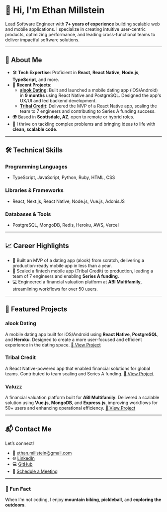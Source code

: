 <!--
**EthanDM/EthanDM** is a ✨ _special_ ✨ repository because its `README.md` (this file) appears on your GitHub profile.

Here are some ideas to get you started:

- 🔭 I’m currently working on ...
- 🌱 I’m currently learning ...
- 👯 I’m looking to collaborate on ...
- 🤔 I’m looking for help with ...
- 💬 Ask me about ...
- 📫 How to reach me: ...
- 😄 Pronouns: ...
- ⚡ Fun fact: ...
-->

# 👋 Hi, I'm Ethan Millstein

Lead Software Engineer with **7+ years of experience** building scalable web and mobile applications. I specialize in creating intuitive user-centric products, optimizing performance, and leading cross-functional teams to deliver impactful software solutions.

---

## 🚀 About Me

- 🛠️ **Tech Expertise**: Proficient in **React**, **React Native**, **Node.js**, **TypeScript**, and more.
- 🌟 **Recent Projects**:
  - **[alook Dating](https://www.alookdating.com)**: Built and launched a mobile dating app (iOS/Android) in **9 months** using React Native and PostgreSQL. Designed the app's UX/UI and led backend development.
  - **[Tribal Credit](https://tribal.credit)**: Delivered the MVP of a React Native app, scaling the team to 7 engineers and contributing to Series A funding success.
- 🌍 Based in **Scottsdale, AZ**, open to remote or hybrid roles.
- 🎯 I thrive on tackling complex problems and bringing ideas to life with **clean, scalable code**.

---

## 🛠️ Technical Skills

### **Programming Languages**
- TypeScript, JavaScript, Python, Ruby, HTML, CSS

### **Libraries & Frameworks**
- React, Next.js, React Native, Node.js, Vue.js, AdonisJS

### **Databases & Tools**
- PostgreSQL, MongoDB, Redis, Heroku, AWS, Vercel

---

## 📈 Career Highlights

- 🚀 Built an MVP of a dating app (alook) from scratch, delivering a production-ready mobile app in less than a year.
- 📱 Scaled a fintech mobile app (Tribal Credit) to production, leading a team of 7 engineers and enabling **Series A funding**.
- 💻 Engineered a financial valuation platform at **ABI Multifamily**, streamlining workflows for over 50 users.

---

## 📂 Featured Projects

### **alook Dating**  
A mobile dating app built for iOS/Android using **React Native**, **PostgreSQL**, and **Heroku**. Designed to create a more user-focused and efficient experience in the dating space.
[🔗 View Project](https://www.alookdating.com)

### **Tribal Credit**  
A React Native-powered app that enabled financial solutions for global teams. Contributed to team scaling and Series A funding.
[🔗 View Project](https://tribal.credit)

### **Valuzz**  
A financial valuation platform built for **ABI Multifamily**. Delivered a scalable solution using **Vue.js**, **MongoDB**, and **Express.js**, improving workflows for 50+ users and enhancing operational efficiency.
[🔗 View Project](https://www.valuzz.com)

---

## 📬 Contact Me

Let’s connect!

- 📧 [ethan.millstein@gmail.com](mailto:ethan.millstein@gmail.com)
- 🌐 [LinkedIn](https://linkedin.com/in/ethanmillstein)
- 💻 [GitHub](https://github.com/EthanDM)
- 📅 [Schedule a Meeting](https://cal.com/ethan-millstein)

---

### 📖 Fun Fact
When I’m not coding, I enjoy **mountain biking**, **pickleball**, and **exploring the outdoors**.
